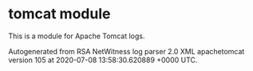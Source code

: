 # tomcat module

This is a module for Apache Tomcat logs.

Autogenerated from RSA NetWitness log parser 2.0 XML apachetomcat version 105
at 2020-07-08 13:58:30.620889 +0000 UTC.

